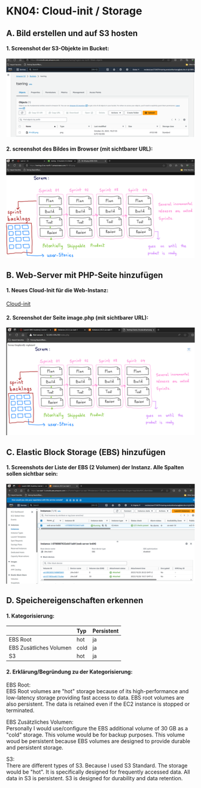 # KN04: Cloud-init / Storage
## A. Bild erstellen und auf S3 hosten
#### 1. Screenshot der S3-Objekte im Bucket: 
![Details](images/1.png) <br>

#### 2. screenshot des Bildes im Browser (mit sichtbarer URL):
![Details](images/2.png) <br>

## B. Web-Server mit PHP-Seite hinzufügen
#### 1. Neues Cloud-Init für die Web-Instanz:
[Cloud-init](cloud-init.yaml)

#### 2. Screenshot der Seite image.php (mit sichtbarer URL):
![Details](images/3.png) <br>

## C. Elastic Block Storage (EBS) hinzufügen
#### 1. Screenshots der Liste der EBS (2 Volumen) der Instanz. Alle Spalten sollen sichtbar sein:
![Details](images/4.png) <br>


## D. Speichereigenschaften erkennen
#### 1. Kategorisierung:

|                         | Typ           | Persistent |
| :---------------------  | :------------ | :----------|
| EBS Root                | hot           | ja         |
| EBS Zusätliches Volumen | cold          | ja         |
| S3                      | hot           | ja         |


#### 2. Erklärung/Begründung zu der Kategorisierung:
EBS Root: <br>
EBS Root volumes are "hot" storage because of its high-performance and low-latency storage providing fast access to data. EBS root volumes are also persistent. The data is retained even if the EC2 instance is stopped or terminated. <br>

EBS Zusätzliches Volumen: <br>
Personally I would use/configure the EBS additional volume of 30 GB as a "cold" storage. This volume would be for backup purposes. This volume woud be persistent because EBS volumes are designed to provide durable and persistent storage.
<br> 

S3: <br> 
There are different types of S3. Because I used S3 Standard. The storage would be "hot". It is specifically designed for frequently accessed data. All data in S3 is persistent. S3 is designed for durability and data retention.<br>